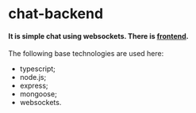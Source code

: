 # chat-backend

#### It is simple chat using websockets. There is <a href="https://github.com/vy-levyy/chat" target="_blank">frontend</a>.

The following base technologies are used here:
- typescript;
- node.js;
- express;
- mongoose;
- websockets.
